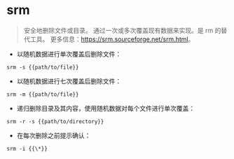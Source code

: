 # srm

> 安全地删除文件或目录。
> 通过一次或多次覆盖现有数据来实现。是 rm 的替代工具。
> 更多信息：<https://srm.sourceforge.net/srm.html>。

- 以随机数据进行单次覆盖后删除文件：

`srm -s {{path/to/file}}`

- 以随机数据进行七次覆盖后删除文件：

`srm -m {{path/to/file}}`

- 递归删除目录及其内容，使用随机数据对每个文件进行单次覆盖：

`srm -r -s {{path/to/directory}}`

- 在每次删除之前提示确认：

`srm -i {{\*}}`